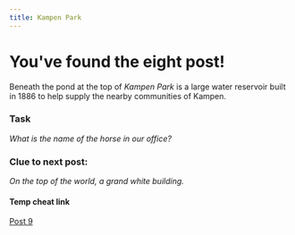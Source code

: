 ```yaml
---
title: Kampen Park
---
```


#  You've found the eight post!

Beneath the pond at the top of _Kampen Park_ is a large water reservoir built in 1886 to help supply the nearby communities of Kampen.

### Task

_What is the name of the horse in our office?_

### Clue to next post:

_On the top of the world, a grand white building._

#### Temp cheat link
[Post 9](https://martiaos.github.io/47616d6c6553616e61746f726965/)
